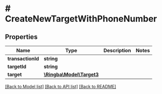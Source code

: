 # # CreateNewTargetWithPhoneNumber

## Properties

Name | Type | Description | Notes
------------ | ------------- | ------------- | -------------
**transactionId** | **string** |  |
**targetId** | **string** |  |
**target** | [**\Ringba\Model\Target3**](Target3.md) |  |

[[Back to Model list]](../../README.md#models) [[Back to API list]](../../README.md#endpoints) [[Back to README]](../../README.md)
